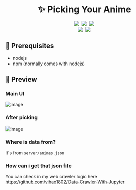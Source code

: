 <h1 align="center">✨ Picking Your Anime</h1>

<p align="center">
  <img src="https://img.shields.io/badge/React-20232A?style=for-the-badge&logo=react&logoColor=61DAFB"/></a>&nbsp
  <img src="https://img.shields.io/badge/Tailwind_CSS-38B2AC?style=for-the-badge&logo=tailwind-css&logoColor=white"/></a>&nbsp
  <img src="https://img.shields.io/badge/Material%20UI-007FFF?style=for-the-badge&logo=mui&logoColor=white"/></a>&nbsp 
  <br>
  <img src="https://img.shields.io/badge/Express%20js-000000?style=for-the-badge&logo=express&logoColor=white"/></a>&nbsp
  <img src="https://img.shields.io/badge/JavaScript-323330?style=for-the-badge&logo=javascript&logoColor=F7DF1E"/></a>&nbsp 
</p>

## 💎 Prerequisites
- nodejs
- npm (normally comes with nodejs)

## 📄 Preview 
### Main UI
![image](https://github.com/vihao1802/Pick-Randomly-Anime/assets/108573121/4259be33-3a44-4334-92d5-d5617dddc90c)
### After picking
![image](https://github.com/vihao1802/Pick-Randomly-Anime/assets/108573121/05eb7655-5435-4f25-93f2-f2f84a11a5fc)

### Where is data from?
It's from `server/animes.json`

### How can i get that json file
You can check in my web crawler logic here 
<a href="https://github.com/vihao1802/Data-Crawler-With-Jupyter" target="_blank">https://github.com/vihao1802/Data-Crawler-With-Jupyter</a>
